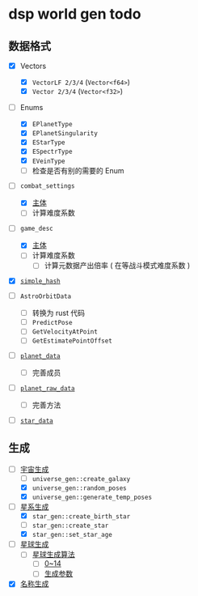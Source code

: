 # dsp world gen todo

## 数据格式

- [x] Vectors
  - [x] `VectorLF 2/3/4` (`Vector<f64>`)
  - [x] `Vector 2/3/4` (`Vector<f32>`)

- [ ] Enums
  - [x] `EPlanetType`
  - [x] `EPlanetSingularity`
  - [x] `EStarType`
  - [x] `ESpectrType`
  - [x] `EVeinType`
  - [ ] 检查是否有别的需要的 Enum

- [ ] `combat_settings`
  - [x] [主体](src/data_struct/combat_setting.rs)
  - [ ] 计算难度系数

- [ ] `game_desc`
  - [x] [主体](src/data_struct/game_desc.rs)
  - [ ] 计算难度系数
    - [ ] 计算元数据产出倍率 ( 在等战斗模式难度系数 )

- [x] [`simple_hash`](src/data_struct/simple_hash.rs)

- [ ] `AstroOrbitData`
  - [ ] 转换为 rust 代码
  - [ ] `PredictPose`
  - [ ] `GetVelocityAtPoint`
  - [ ] `GetEstimatePointOffset`

- [ ] [`planet_data`](src/data_struct/planet_data.rs)
  - [ ] 完善成员
- [ ] [`planet_raw_data`](src/data_struct/planet_raw_data.rs)
  - [ ] 完善方法

- [ ] [`star_data`](src/data_struct/star_data.rs)

## 生成

- [ ] [宇宙生成](src/gen/universe_gen.rs)
  - [ ] `universe_gen::create_galaxy`
  - [x] `universe_gen::random_poses`
  - [x] `universe_gen::generate_temp_poses`
- [ ] [星系生成](src/gen/star_gen.rs)
  - [x] `star_gen::create_birth_star`
  - [ ] `star_gen::create_star`
  - [x] `star_gen::set_star_age`
- [ ] [星球生成](src/gen/planet_gen.rs)
  - [ ] [星球生成算法](src/gen/planet_algorithm.rs)
    - [ ] [0~14](src/gen/planet_algorithm)
    - [ ] [生成参数](src/gen/planet_algorithm)
- [x] [名称生成](src/gen/name_gen.rs)
